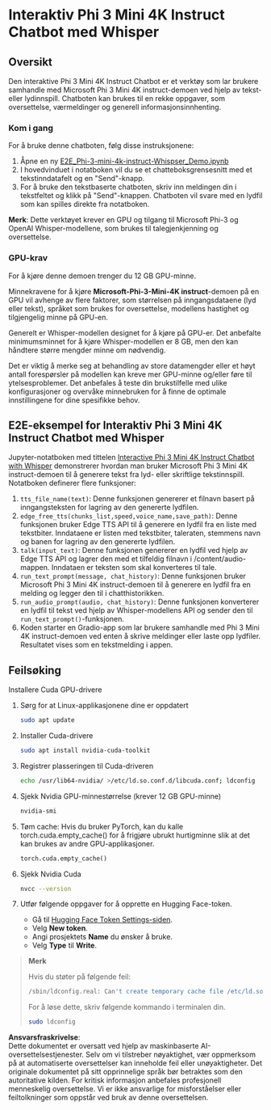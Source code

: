 # Interaktiv Phi 3 Mini 4K Instruct Chatbot med Whisper

## Oversikt

Den interaktive Phi 3 Mini 4K Instruct Chatbot er et verktøy som lar brukere samhandle med Microsoft Phi 3 Mini 4K instruct-demoen ved hjelp av tekst- eller lydinnspill. Chatboten kan brukes til en rekke oppgaver, som oversettelse, værmeldinger og generell informasjonsinnhenting.

### Kom i gang

For å bruke denne chatboten, følg disse instruksjonene:

1. Åpne en ny [E2E_Phi-3-mini-4k-instruct-Whispser_Demo.ipynb](https://github.com/microsoft/Phi-3CookBook/blob/main/code/06.E2E/E2E_Phi-3-mini-4k-instruct-Whispser_Demo.ipynb)
2. I hovedvinduet i notatboken vil du se et chatteboksgrensesnitt med et tekstinndatafelt og en "Send"-knapp.
3. For å bruke den tekstbaserte chatboten, skriv inn meldingen din i tekstfeltet og klikk på "Send"-knappen. Chatboten vil svare med en lydfil som kan spilles direkte fra notatboken.

**Merk**: Dette verktøyet krever en GPU og tilgang til Microsoft Phi-3 og OpenAI Whisper-modellene, som brukes til talegjenkjenning og oversettelse.

### GPU-krav

For å kjøre denne demoen trenger du 12 GB GPU-minne.

Minnekravene for å kjøre **Microsoft-Phi-3-Mini-4K instruct**-demoen på en GPU vil avhenge av flere faktorer, som størrelsen på inngangsdataene (lyd eller tekst), språket som brukes for oversettelse, modellens hastighet og tilgjengelig minne på GPU-en.

Generelt er Whisper-modellen designet for å kjøre på GPU-er. Det anbefalte minimumsminnet for å kjøre Whisper-modellen er 8 GB, men den kan håndtere større mengder minne om nødvendig.

Det er viktig å merke seg at behandling av store datamengder eller et høyt antall forespørsler på modellen kan kreve mer GPU-minne og/eller føre til ytelsesproblemer. Det anbefales å teste din brukstilfelle med ulike konfigurasjoner og overvåke minnebruken for å finne de optimale innstillingene for dine spesifikke behov.

## E2E-eksempel for Interaktiv Phi 3 Mini 4K Instruct Chatbot med Whisper

Jupyter-notatboken med tittelen [Interactive Phi 3 Mini 4K Instruct Chatbot with Whisper](https://github.com/microsoft/Phi-3CookBook/blob/main/code/06.E2E/E2E_Phi-3-mini-4k-instruct-Whispser_Demo.ipynb) demonstrerer hvordan man bruker Microsoft Phi 3 Mini 4K instruct-demoen til å generere tekst fra lyd- eller skriftlige tekstinnspill. Notatboken definerer flere funksjoner:

1. `tts_file_name(text)`: Denne funksjonen genererer et filnavn basert på inngangsteksten for lagring av den genererte lydfilen.
2. `edge_free_tts(chunks_list,speed,voice_name,save_path)`: Denne funksjonen bruker Edge TTS API til å generere en lydfil fra en liste med tekstbiter. Inndataene er listen med tekstbiter, taleraten, stemmens navn og banen for lagring av den genererte lydfilen.
3. `talk(input_text)`: Denne funksjonen genererer en lydfil ved hjelp av Edge TTS API og lagrer den med et tilfeldig filnavn i /content/audio-mappen. Inndataen er teksten som skal konverteres til tale.
4. `run_text_prompt(message, chat_history)`: Denne funksjonen bruker Microsoft Phi 3 Mini 4K instruct-demoen til å generere en lydfil fra en melding og legger den til i chatthistorikken.
5. `run_audio_prompt(audio, chat_history)`: Denne funksjonen konverterer en lydfil til tekst ved hjelp av Whisper-modellens API og sender den til `run_text_prompt()`-funksjonen.
6. Koden starter en Gradio-app som lar brukere samhandle med Phi 3 Mini 4K instruct-demoen ved enten å skrive meldinger eller laste opp lydfiler. Resultatet vises som en tekstmelding i appen.

## Feilsøking

Installere Cuda GPU-drivere

1. Sørg for at Linux-applikasjonene dine er oppdatert

    ```bash
    sudo apt update
    ```

2. Installer Cuda-drivere

    ```bash
    sudo apt install nvidia-cuda-toolkit
    ```

3. Registrer plasseringen til Cuda-driveren

    ```bash
    echo /usr/lib64-nvidia/ >/etc/ld.so.conf.d/libcuda.conf; ldconfig
    ```

4. Sjekk Nvidia GPU-minnestørrelse (krever 12 GB GPU-minne)

    ```bash
    nvidia-smi
    ```

5. Tøm cache: Hvis du bruker PyTorch, kan du kalle torch.cuda.empty_cache() for å frigjøre ubrukt hurtigminne slik at det kan brukes av andre GPU-applikasjoner.

    ```python
    torch.cuda.empty_cache() 
    ```

6. Sjekk Nvidia Cuda

    ```bash
    nvcc --version
    ```

7. Utfør følgende oppgaver for å opprette en Hugging Face-token.

    - Gå til [Hugging Face Token Settings-siden](https://huggingface.co/settings/tokens?WT.mc_id=aiml-137032-kinfeylo).
    - Velg **New token**.
    - Angi prosjektets **Name** du ønsker å bruke.
    - Velg **Type** til **Write**.

> **Merk**
>
> Hvis du støter på følgende feil:
>
> ```bash
> /sbin/ldconfig.real: Can't create temporary cache file /etc/ld.so.cache~: Permission denied 
> ```
>
> For å løse dette, skriv følgende kommando i terminalen din.
>
> ```bash
> sudo ldconfig
> ```

**Ansvarsfraskrivelse**:  
Dette dokumentet er oversatt ved hjelp av maskinbaserte AI-oversettelsestjenester. Selv om vi tilstreber nøyaktighet, vær oppmerksom på at automatiserte oversettelser kan inneholde feil eller unøyaktigheter. Det originale dokumentet på sitt opprinnelige språk bør betraktes som den autoritative kilden. For kritisk informasjon anbefales profesjonell menneskelig oversettelse. Vi er ikke ansvarlige for misforståelser eller feiltolkninger som oppstår ved bruk av denne oversettelsen.